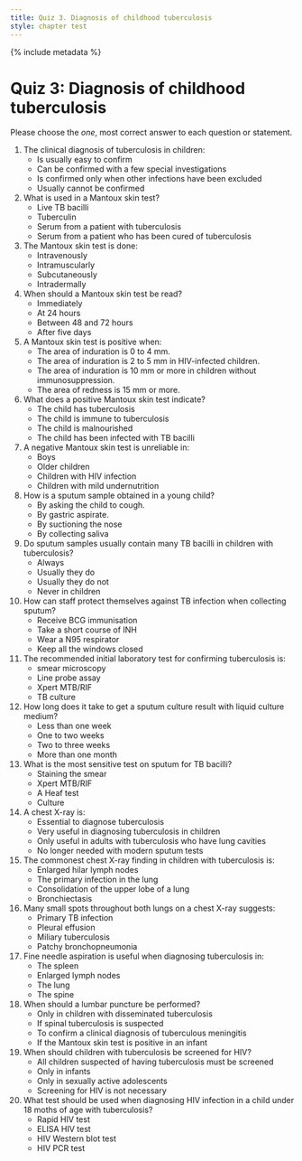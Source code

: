 ```yaml
---
title: Quiz 3. Diagnosis of childhood tuberculosis
style: chapter test
---
```


{% include metadata %}

# Quiz 3: Diagnosis of childhood tuberculosis

Please choose the *one*, most correct answer to each question or statement.

1.	The clinical diagnosis of tuberculosis in children:
	-	Is usually easy to confirm
	-	Can be confirmed with a few special investigations
	+	Is confirmed only when other infections have been excluded
	-	Usually cannot be confirmed
2.	What is used in a Mantoux skin test?
	-	Live TB bacilli
	+	Tuberculin
	-	Serum from a patient with tuberculosis
	-	Serum from a patient who has been cured of tuberculosis
3.	The Mantoux skin test is done:
	-	Intravenously
	-	Intramuscularly
	-	Subcutaneously
	+	Intradermally
4.	When should a Mantoux skin test be read?
	-	Immediately
	-	At 24 hours
	+	Between 48 and 72 hours
	-	After five days
5.	A Mantoux skin test is positive when:
	-	The area of induration is 0 to 4 mm.
	-	The area of induration is 2 to 5 mm in HIV-infected children.
	+	The area of induration is 10 mm or more in children without immunosuppression.
	-	The area of redness is 15 mm or more.
6.	What does a positive Mantoux skin test indicate?
	-	The child has tuberculosis
	-	The child is immune to tuberculosis
	-	The child is malnourished
	+	The child has been infected with TB bacilli
7.	A negative Mantoux skin test is unreliable in:
	-	Boys
	-	Older children
	+	Children with HIV infection
	-	Children with mild undernutrition
8.	How is a sputum sample obtained in a young child?
	-	By asking the child to cough.
	+	By gastric aspirate.
	-	By suctioning the nose
	-	By collecting saliva
9.	Do sputum samples usually contain many TB bacilli in children with tuberculosis?
	-	Always
	-	Usually they do
	+	Usually they do not
	-	Never in children
10.	How can staff protect themselves against TB infection when collecting sputum?
	+	Receive BCG immunisation
	-	Take a short course of INH
	-	Wear a N95 respirator
	-	Keep all the windows closed
11.	The recommended initial laboratory test for confirming tuberculosis is:
	-	smear microscopy
	-	Line probe assay
	+	Xpert MTB/RIF
	-	TB culture
12.	How long does it take to get a sputum culture result with liquid culture medium?
	-	Less than one week
	-	One to two weeks
	+	Two to three weeks
	-	More than one month
13.	What is the most sensitive test on sputum for TB bacilli?
	-	Staining the smear
	-	Xpert MTB/RIF
	-	A Heaf test
	+	Culture
14.	A chest X-ray is:
	-	Essential to diagnose tuberculosis
	+	Very useful in diagnosing tuberculosis in children
	-	Only useful in adults with tuberculosis who have lung cavities
	-	No longer needed with modern sputum tests
15.	The commonest chest X-ray finding in children with tuberculosis is:
	+	Enlarged hilar lymph nodes
	-	The primary infection in the lung
	-	Consolidation of the upper lobe of a lung
	-	Bronchiectasis
16.	Many small spots throughout both lungs on a chest X-ray suggests:
	-	Primary TB infection
	-	Pleural effusion
	+	Miliary tuberculosis
	-	Patchy bronchopneumonia
17.	Fine needle aspiration is useful when diagnosing tuberculosis in:
	-	The spleen
	+	Enlarged lymph nodes
	-	The lung
	-	The spine
18.	When should a lumbar puncture be performed?
	-	Only in children with disseminated tuberculosis
	-	If spinal tuberculosis is suspected
	+	To confirm a clinical diagnosis of tuberculous meningitis
	-	If the Mantoux skin test is positive in an infant
19.	When should children with tuberculosis be screened for HIV?
	+	All children suspected of having tuberculosis must be screened
	-	Only in infants
	-	Only in sexually active adolescents
	-	Screening for HIV is not necessary
20.	What test should be used when diagnosing HIV infection in a child under 18 moths of age with tuberculosis?
	-	Rapid HIV test
	-	ELISA HIV test
	-	HIV Western blot test
	+	HIV PCR test
